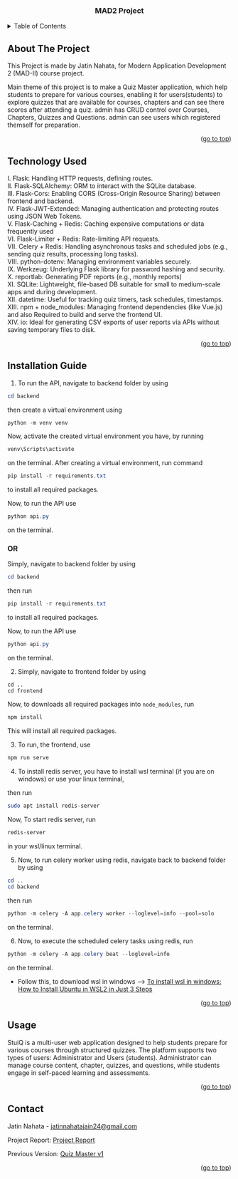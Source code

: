 <h3 align="center">MAD2 Project </h3>
</div>

<details>
  <summary>Table of Contents</summary>
  <ol>
    <li>
      <a href="#about-the-project">About The Project</a>
    </li>
    <li>
      <a href="#technology-used">Technology-Used</a>
    </li>
    <li>
      <a href="#installation-guide">Installation Guide</a>
    </li>
    <li><a href="#usage">Usage of application</a></li>
    <li><a href="#contact">Contact</a></li>
  </ol>
</details>

## About The Project

This Project is made by Jatin Nahata,
for Modern Application Development 2 (MAD-II) course project.

Main theme of this project is to make a Quiz Master application, 
which help students to prepare for various courses,
enabling it for users(students) to explore quizzes that are available for
courses, chapters and can see there scores after attending a quiz.
admin has CRUD control over Courses, Chapters, Quizzes and Questions.
admin can see users which registered themself for preparation.

<p align="right">(<a href="#readme">go to top</a>)</p>

## Technology Used

I. Flask: Handling HTTP requests, defining routes.
<br>
II. Flask-SQLAlchemy: ORM to interact with the SQLite database.
<br>
III. Flask-Cors: Enabling CORS (Cross-Origin Resource Sharing) between frontend and backend.
<br>
IV. Flask-JWT-Extended: Managing authentication and protecting routes using JSON Web Tokens.
<br>
V. Flask-Caching + Redis: Caching expensive computations or data frequently used
<br>
VI. Flask-Limiter + Redis: Rate-limiting API requests.
<br>
VII. Celery + Redis: Handling asynchronous tasks and scheduled jobs (e.g., sending quiz results, processing long tasks).
<br>
VIII. python-dotenv: Managing environment variables securely.
<br>
IX. Werkzeug: Underlying Flask library for password hashing and security.
<br>
X. reportlab: Generating PDF reports (e.g., monthly reports)
<br>
XI. SQLite: Lightweight, file-based DB suitable for small to medium-scale apps and during development.
<br>
XII. datetime: Useful for tracking quiz timers, task schedules, timestamps.
<br>
XIII. npm + node_modules: Managing frontend dependencies (like Vue.js) and also Required to build and serve the frontend UI.
<br>
XIV. io: Ideal for generating CSV exports of user reports via APIs without saving temporary files to disk.

<p align="right">(<a href="#readme">go to top</a>)</p>

## Installation Guide

1. To run the API, navigate to backend folder by using
```powershell
cd backend
```
then create a virtual environment using
```powershell
python -m venv venv
```
Now, activate the created virtual environment you have, by running
```powershell
venv\Scripts\activate
```
on the terminal.
After creating a virtual environment, run command
```powershell
pip install -r requirements.txt
```
to install all required packages.

Now, to run the API use
```powershell
python api.py
```
on the terminal.
<h3><b>OR</b></h3>

Simply, navigate to backend folder by using
```powershell
cd backend
```
then run
```powershell
pip install -r requirements.txt
```
to install all required packages.

Now, to run the API use
```powershell
python api.py
```
on the terminal.

2. Simply, navigate to frontend folder by using
```
cd ..
cd frontend
```
Now, to downloads all required packages into ```node_modules```, run 
```powershell
npm install
```
This will install all required packages.

3. To run, the frontend, use
```powershell
npm run serve
```

4. To install redis server, you have to install wsl terminal (if you are on windows) or use your linux terminal,

then run
```bash
sudo apt install redis-server
```
Now, To start redis server, run
```bash
redis-server
```
in your wsl/linux terminal.

5. Now, to run celery worker using redis, navigate back to backend folder by using
```powershell
cd ..
cd backend
```
then run
```powershell
python -m celery -A app.celery worker --loglevel=info --pool=solo
```
on the terminal.

6. Now, to execute the scheduled celery tasks using redis, run
```powershell
python -m celery -A app.celery beat --loglevel=info
```
on the terminal.

 - Follow this, to download wsl in windows --> [To install wsl in windows: How to Install Ubuntu in WSL2 in Just 3 Steps](https://documentation.ubuntu.com/wsl/stable/howto/install-ubuntu-wsl2/)

<p align="right">(<a href="#readme">go to top</a>)</p>

## Usage

StuiQ is a multi-user web application designed to help students prepare for various courses through structured quizzes. The platform supports two types of users: Administrator and Users (students). Administrator can manage course content, chapter, quizzes, and questions, while students engage in self-paced learning and assessments.

<p align="right">(<a href="#readme">go to top</a>)</p>

## Contact

Jatin Nahata - jatinnahatajain24@gmail.com

Project Report: [Project Report](https://github.com/coderadvikjain/quiz_master_v2/blob/main/Project%20Report.pdf)

Previous Version: [Quiz Master v1](https://github.com/coderadvikjain/quiz_master_v1)

<p align="right">(<a href="#readme">go to top</a>)</p>
